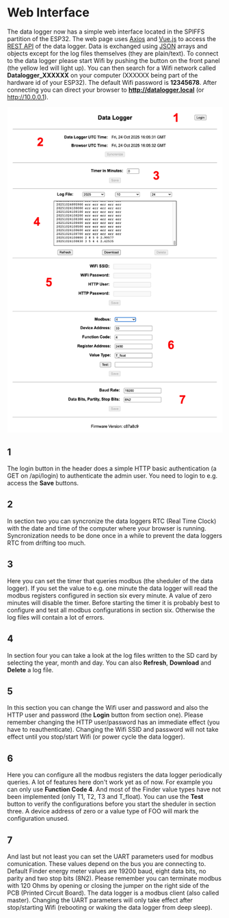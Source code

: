 # Web Interface

The data logger now has a simple web interface located in the SPIFFS partition of the ESP32. The web page uses [Axios](https://axios-http.com/) and [Vue.js](https://vuejs.org/) to access the [REST API](https://restfulapi.net/) of the data logger. Data is exchanged using [JSON](https://arduinojson.org/) arrays and objects except for the log files themselves (they are plain/text). To connect to the data logger please start Wifi by pushing the button on the front panel (the yellow led will light up). You can then search for a Wifi network called **Datalogger_XXXXXX** on your computer (XXXXXX being part of the hardware id of your ESP32). The default Wifi password is **12345678**. After connecting you can direct your browser to **http://datalogger.local** (or http://10.0.0.1).

![Web Interface](images/Webinterface.png)

## 1
The login button in the header does a simple HTTP basic authentication (a GET on /api/login) to authenticate the admin user. You need to login to e.g. access the **Save** buttons.

## 2
In section two you can syncronize the data loggers RTC (Real Time Clock) with the date and time of the computer where your browser is running. Syncronization needs to be done once in a while to prevent the data loggers RTC from drifting too much.

## 3
Here you can set the timer that queries modbus (the sheduler of the data logger). If you set the value to e.g. one minute the data logger will read the modbus registers configured in section six every minute. A value of zero minutes will disable the timer. Before starting the timer it is probably best to configure and test all modbus configurations in section six. Otherwise the log files will contain a lot of errors.

## 4
In section four you can take a look at the log files written to the SD card by selecting the year, month and day. You can also **Refresh**, **Download** and **Delete** a log file.

## 5
In this section you can change the Wifi user and password and also the HTTP user and password (the **Login** button from section one). Please remember changing the HTTP user/password has an immediate effect (you have to reauthenticate). Changing the Wifi SSID and password will not take effect until you stop/start Wifi (or power cycle the data logger).

## 6
Here you can configure all the modbus registers the data logger periodically queries. A lot of features here don't work yet as of now. For example you can only use **Function Code 4**. And most of the Finder value types have not been implemented (only T1, T2, T3 and T_float). You can use the **Test** button to verify the configurations before you start the sheduler in section three. A device address of zero or a value type of FOO will mark the configuration unused.

## 7
And last but not least you can set the UART parameters used for modbus comunication. These values depend on the bus you are connecting to. Default Finder energy meter values are 19200 baud, eight data bits, no parity and two stop bits (8N2). Please remember you can terminate modbus with 120 Ohms by opening or closing the jumper on the right side of the PCB (Printed Circuit Board). The data logger is a modbus client (also called master). Changing the UART parameters will only take effect after stop/starting Wifi (rebooting or waking the data logger from deep sleep).
